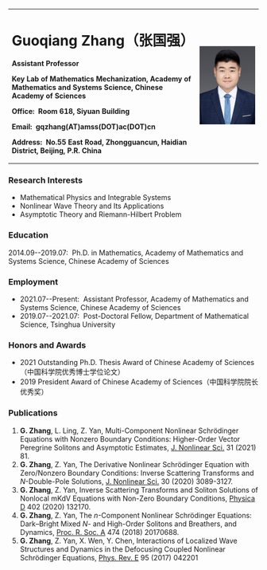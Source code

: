 

<table border="0">
  <tr>
    <td width="75%">
      <h1>Guoqiang Zhang（张国强）</h1>
      <p><b>Assistant Professor</b></p>
      <p><b>Key Lab of Mathematics Mechanization, Academy of Mathematics and Systems Science, Chinese Academy of Sciences</b></p>
      <p><b>Office:&nbsp; Room 618, Siyuan Building</b></p>
      <p><b>Email:&nbsp; gqzhang(AT)amss(DOT)ac(DOT)cn</b></p>
      <p><b>Address:&nbsp; No.55 East Road, Zhongguancun, Haidian District, Beijing, P.R. China</b></p>
    </td>
    <td width="25%">
      <img src="/zhengjianzhao.png" width="100%">      
    </td>
  </tr>
</table>


### Research Interests

* Mathematical Physics and Integrable Systems 
* Nonlinear Wave Theory and Its Applications
* Asymptotic Theory and Riemann-Hilbert Problem


### Education 

2014.09--2019.07:&nbsp; Ph.D. in Mathematics, Academy of Mathematics and Systems Science, Chinese Academy of Sciences


### Employment

* 2021.07--Present:&nbsp; Assistant Professor, Academy of Mathematics and Systems Science, Chinese Academy of Sciences
* 2019.07--2021.07:&nbsp; Post-Doctoral Fellow, Department of Mathematical Science, Tsinghua University


### Honors and Awards

* 2021 Outstanding Ph.D. Thesis Award of Chinese Academy of Sciences（中国科学院优秀博士学位论文）
* 2019 President Award of Chinese Academy of Sciences（中国科学院院长优秀奖）


### Publications

1. **G. Zhang**, L. Ling, Z. Yan, Multi-Component Nonlinear Schrödinger Equations with Nonzero Boundary Conditions: Higher-Order Vector Peregrine Solitons and Asymptotic Estimates, [J. Nonlinear Sci.](https://doi.org/10.1007/s00332-021-09735-z) 31 (2021) 81.
2. **G. Zhang**, Z. Yan, The Derivative Nonlinear Schrödinger Equation with Zero/Nonzero Boundary Conditions: Inverse Scattering Transforms and *N*-Double-Pole Solutions, [J. Nonlinear Sci.](https://doi.org/10.1007/s00332-020-09645-6) 30 (2020) 3089-3127.
3. **G. Zhang**, Z. Yan, Inverse Scattering Transforms and Soliton Solutions of Nonlocal mKdV Equations with Non-Zero Boundary Conditions, [Physica D](https://doi.org/10.1016/j.physd.2019.132170) 402 (2020) 132170.
4. **G. Zhang**, Z. Yan, The *n*-Component Nonlinear Schrödinger Equations: Dark–Bright Mixed *N*- and High-Order Solitons and Breathers, and Dynamics, [Proc. R. Soc. A](https://doi.org/10.1098/rspa.2017.0688) 474 (2018) 20170688.
5. **G. Zhang**, Z. Yan, X. Wen, Y. Chen, Interactions of Localized Wave Structures and Dynamics in the Defocusing Coupled Nonlinear Schrödinger Equations, [Phys. Rev. E](https://doi.org/10.1103/PhysRevE.95.042201) 95 (2017) 042201




